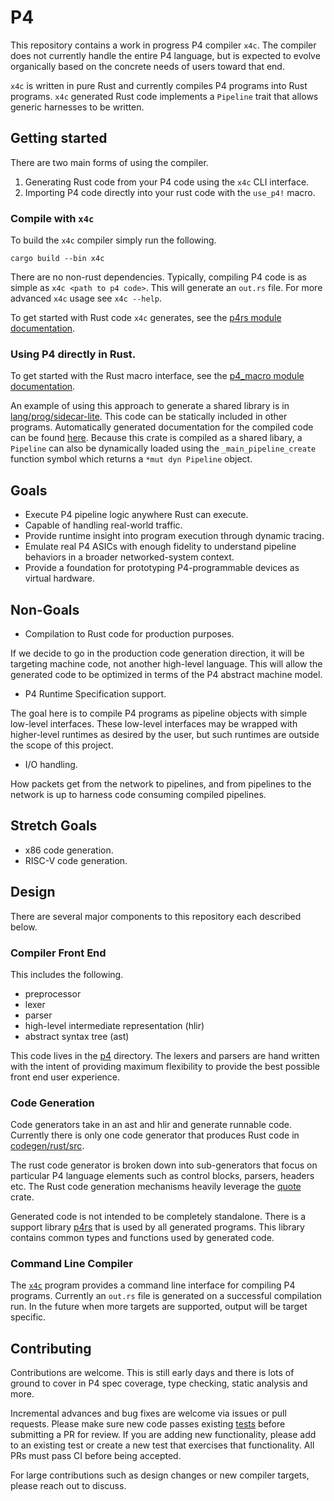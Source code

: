 # P4

This repository contains a work in progress P4 compiler `x4c`. The compiler does
not currently handle the entire P4 language, but is expected to evolve
organically based on the concrete needs of users toward that end.

`x4c` is written in pure Rust and currently compiles P4 programs into Rust
programs. `x4c` generated Rust code implements a `Pipeline` trait that allows
generic harnesses to be written.

## Getting started

There are two main forms of using the compiler.

1. Generating Rust code from your P4 code using the `x4c` CLI interface.
2. Importing P4 code directly into your rust code with the `use_p4!` macro.

### Compile with `x4c`

To build the `x4c` compiler simply run the following.

```
cargo build --bin x4c
```

There are no non-rust dependencies. Typically, compiling P4 code is as simple as
`x4c <path to p4 code>`. This will generate an `out.rs` file. For more advanced
`x4c` usage see `x4c --help`.

To get started with Rust code `x4c` generates, see the 
[p4rs module documentation](https://oxidecomputer.github.io/p4/p4rs/index.html).

### Using P4 directly in Rust.

To get started with the Rust macro interface, see the
[p4_macro module documentation](http://oxidecomputer.github.io/p4/p4_macro/index.html).

An example of using this approach to generate a shared library is in 
[lang/prog/sidecar-lite](lang/prog/sidecar-lite).
This code can be statically included in other programs. Automatically generated
documentation for the compiled code can be found 
[here](https://oxidecomputer.github.io/p4/sidecar_lite/index.html).
Because this crate is compiled as a shared libary, a `Pipeline` can also be
dynamically loaded using the `_main_pipeline_create` function symbol which
returns a `*mut dyn Pipeline` object.

## Goals

- Execute P4 pipeline logic anywhere Rust can execute.
- Capable of handling real-world traffic.
- Provide runtime insight into program execution through dynamic tracing.
- Emulate real P4 ASICs with enough fidelity to understand pipeline behaviors in
  a broader networked-system context.
- Provide a foundation for prototyping P4-programmable devices as virtual hardware.

## Non-Goals

- Compilation to Rust code for production purposes.

If we decide to go in the production code generation direction, it will be
targeting machine code, not another high-level language. This will allow the
generated code to be optimized in terms of the P4 abstract machine model.

- P4 Runtime Specification support.

The goal here is to compile P4 programs as pipeline objects with simple
low-level interfaces. These low-level interfaces may be wrapped with
higher-level runtimes as desired by the user, but such runtimes are outside the
scope of this project.

- I/O handling.

How packets get from the network to pipelines, and from pipelines to the network
is up to harness code consuming compiled pipelines.

## Stretch Goals

- x86 code generation.
- RISC-V code generation.

## Design

There are several major components to this repository each described below.

### Compiler Front End

This includes the following.

- preprocessor
- lexer
- parser
- high-level intermediate representation (hlir)
- abstract syntax tree (ast)

This code lives in the [p4](p4) directory. The lexers and parsers are hand
written with the intent of providing maximum flexibility to provide the best
possible front end user experience.

### Code Generation

Code generators take in an ast and hlir and generate runnable code. Currently
there is only one code generator that produces Rust code in
[codegen/rust/src](codegen/rust/src).

The rust code generator is broken down into sub-generators that focus on
particular P4 language elements such as control blocks, parsers, headers etc.
The Rust code generation mechanisms heavily leverage the 
[quote](https://github.com/dtolnay/quote) crate.

Generated code is not intended to be completely standalone. There is a support
library [p4rs](lang/p4rs) that is used by all generated programs. This library
contains common types and functions used by generated code.

### Command Line Compiler

The [`x4c`](x4c) program provides a command line interface for compiling P4
programs. Currently an `out.rs` file is generated on a successful compilation
run. In the future when more targets are supported, output will be target
specific.

## Contributing

Contributions are welcome. This is still early days and there is lots of ground
to cover in P4 spec coverage, type checking, static analysis and more.

Incremental advances and bug fixes are welcome via issues or pull requests.
Please make sure new code passes existing [tests](test) before submitting a PR
for review. If you are adding new functionality, please add to an existing test
or create a new test that exercises that functionality. All PRs must pass CI
before being accepted.

For large contributions such as design changes or new compiler targets, please
reach out to discuss.
